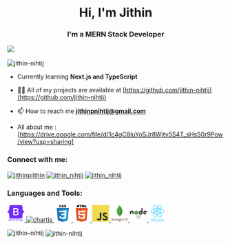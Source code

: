 <h1 align="center">Hi, I'm Jithin</h1>
<h3 align="center">I'm a MERN Stack Developer</h3>

<img src="https://media1.tenor.com/m/kxiro8Eecb8AAAAd/coding.gif">
<p align="left"> <img src="https://komarev.com/ghpvc/?username=jithin-nihtij&label=Profile%20views&color=0e75b6&style=flat" alt="jithin-nihtij" /> </p>

- Currently learning **Next.js and TypeScript** 

- 👨‍💻 All of my projects are available at [https://github.com/jithin-nihtij](https://github.com/jithin-nihtij)

- 📫 How to reach me **jithinpnihtij@gmail.com**

- All about me : [https://drive.google.com/file/d/1c4gC8IuYoSJr8Wjtv5S4T_sHsS0r9Pow/view?usp=sharing]

  

<h3 align="left">Connect with me:</h3>
<p align="left">
<a href="https://linkedin.com/in/jithinpjithin" target="blank"><img align="center" src="https://raw.githubusercontent.com/rahuldkjain/github-profile-readme-generator/master/src/images/icons/Social/linked-in-alt.svg" alt="jithinpjithin" height="30" width="40" /></a>
<a href="https://instagram.com/jithin_nihtij" target="blank"><img align="center" src="https://raw.githubusercontent.com/rahuldkjain/github-profile-readme-generator/master/src/images/icons/Social/instagram.svg" alt="jithin_nihtij" height="30" width="40" /></a>
<a href="https://www.youtube.com/channel/UCp4lDTwJeMkMNioePmrKX-Q" target="blank"><img align="center" src="https://raw.githubusercontent.com/rahuldkjain/github-profile-readme-generator/master/src/images/icons/Social/youtube.svg" alt="jithin_nihtij" height="30" width="40" /></a>
  
</p>

<h3 align="left">Languages and Tools:</h3>
<p align="left"> <a href="https://getbootstrap.com" target="_blank" rel="noreferrer"> <img src="https://raw.githubusercontent.com/devicons/devicon/master/icons/bootstrap/bootstrap-plain-wordmark.svg" alt="bootstrap" width="40" height="40"/> </a> <a href="https://www.chartjs.org" target="_blank" rel="noreferrer"> <img src="https://www.chartjs.org/media/logo-title.svg" alt="chartjs" width="40" height="40"/> </a> <a href="https://www.w3schools.com/css/" target="_blank" rel="noreferrer"> <img src="https://raw.githubusercontent.com/devicons/devicon/master/icons/css3/css3-original-wordmark.svg" alt="css3" width="40" height="40"/> </a> <a href="https://www.w3.org/html/" target="_blank" rel="noreferrer"> <img src="https://raw.githubusercontent.com/devicons/devicon/master/icons/html5/html5-original-wordmark.svg" alt="html5" width="40" height="40"/> </a> <a href="https://developer.mozilla.org/en-US/docs/Web/JavaScript" target="_blank" rel="noreferrer"> <img src="https://raw.githubusercontent.com/devicons/devicon/master/icons/javascript/javascript-original.svg" alt="javascript" width="40" height="40"/> </a> <a href="https://www.mongodb.com/" target="_blank" rel="noreferrer"> <img src="https://raw.githubusercontent.com/devicons/devicon/master/icons/mongodb/mongodb-original-wordmark.svg" alt="mongodb" width="40" height="40"/> </a> <a href="https://nodejs.org" target="_blank" rel="noreferrer"> <img src="https://raw.githubusercontent.com/devicons/devicon/master/icons/nodejs/nodejs-original-wordmark.svg" alt="nodejs" width="40" height="40"/> </a> <a href="https://reactjs.org/" target="_blank" rel="noreferrer"> <img src="https://raw.githubusercontent.com/devicons/devicon/master/icons/react/react-original-wordmark.svg" alt="react" width="40" height="40"/> </a> </p>

<p><img align="left" src="https://github-readme-stats.vercel.app/api/top-langs?username=jithin-nihtij&show_icons=true&locale=en&layout=compact" alt="jithin-nihtij" /></p>

<p>&nbsp;<img align="center" src="https://github-readme-stats.vercel.app/api?username=jithin-nihtij&show_icons=true&locale=en" alt="jithin-nihtij" /></p>
